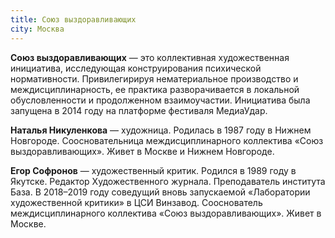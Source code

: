```yaml
---
title: Союз выздоравливающих
city: Москва
---
```


**Союз выздоравливающих** — это коллективная художественная инициатива, исследующая конструирования психической нормативности. Привилегирируя нематериальное производство и междисциплинарность, ее практика разворачивается в локальной обусловленности и продолженном взаимоучастии. Инициатива была запущена в 2014 году на платформе фестиваля МедиаУдар.

**Наталья Никуленкова** — художница. Родилась в 1987 году в Нижнем Новгороде. Соосновательница междисциплинарного коллектива «Союз выздоравливающих». Живет в Москве и Нижнем Новгороде.

**Егор Софронов** — художественный критик. Родился в 1989 году в Якутске. Редактор Художественного журнала. Преподаватель института База. В 2018–2019 году соведущий вновь запускаемой «Лаборатории художественной критики» в ЦСИ Винзавод. Сооснователь междисциплинарного коллектива «Союз выздоравливающих». Живет в Москве.


